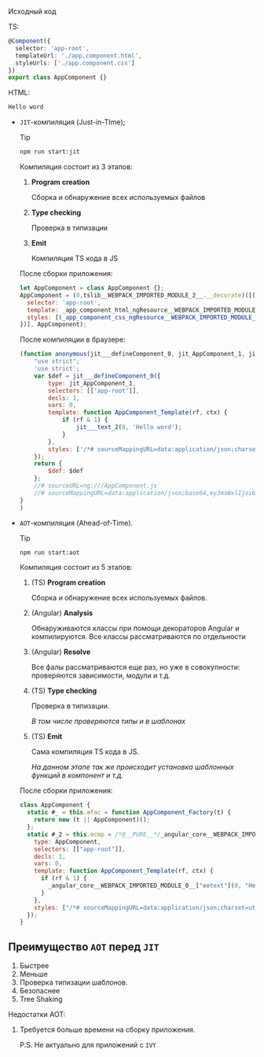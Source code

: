 Исходный код

TS:

```ts
@Component({
  selector: 'app-root',
  templateUrl: './app.component.html',
  styleUrls: ['./app.component.css']
})
export class AppComponent {}
```

HTML:

```html
Hello word
```

- `JIT`-компиляция (Just-in-TIme);

    > [!TIP]
    >
    > ```bash
    > npm run start:jit
    > ```

    Компиляция состоит из 3 этапов:

    1. **Program creation**

        Сборка и обнаружение всех используемых файлов

    2. **Type checking**

        Проверка в типизации

    3. **Emit**

        Компиляция TS кода в JS

    После сборки приложения:

    ```js
    let AppComponent = class AppComponent {};
    AppComponent = (0,tslib__WEBPACK_IMPORTED_MODULE_2__.__decorate)([(0,_angular_core__WEBPACK_IMPORTED_MODULE_3__.Component)({
      selector: 'app-root',
      template: _app_component_html_ngResource__WEBPACK_IMPORTED_MODULE_0__,
      styles: [(_app_component_css_ngResource__WEBPACK_IMPORTED_MODULE_1___default())]
    })], AppComponent);
    ```

    После компиляции в браузере:

    ```js
    (function anonymous(jit___defineComponent_0, jit_AppComponent_1, jit___text_2) {
        "use strict";
        'use strict';
        var $def = jit___defineComponent_0({
            type: jit_AppComponent_1,
            selectors: [['app-root']],
            decls: 1,
            vars: 0,
            template: function AppComponent_Template(rf, ctx) {
                if (rf & 1) {
                    jit___text_2(0, 'Hello word');
                }
            },
            styles: ['/*# sourceMappingURL=data:application/json;charset=utf-8;base64,eyJ2ZXJzaW9uIjozLCJzb3VyY2VzIjpbXSwibmFtZXMiOltdLCJtYXBwaW5ncyI6IiIsInNvdXJjZVJvb3QiOiIifQ== */']
        });
        return {
            $def: $def
        };
        //# sourceURL=ng:///AppComponent.js
        //# sourceMappingURL=data:application/json;base64,eyJmaWxlIjoibmc6Ly8vQXBwQ29tcG9uZW50LmpzIiwidmVyc2lvbiI6Mywic291cmNlUm9vdCI6IiIsInNvdXJjZXMiOlsibmc6Ly8vQXBwQ29tcG9uZW50LmpzIiwibmc6Ly8vQXBwQ29tcG9uZW50L3RlbXBsYXRlLmh0bWwiXSwic291cmNlc0NvbnRlbnQiOlsiICIsIkhlbGxvIHdvcmQiXSwibWFwcGluZ3MiOiJBQUFBOzs7b0JDQUE7OyJ9
    }
    )
    ```

- `AOT`-компиляция (Ahead-of-Time).

    > [!TIP]
    >
    > ```bash
    > npm run start:aot
    > ```

    Компиляция состоит из 5 этапов:

    1. (TS) **Program creation**

        Сборка и обнаружение всех используемых файлов.

    2. (Angular) **Analysis**

        Обнаруживаются классы при помощи декораторов Angular и компилируются. Все классы рассматриваются по отдельности

    3. (Angular) **Resolve**

        Все фалы рассматриваются еще раз, но уже в совокупности: проверяются зависимости, модули и т.д.

    4. (TS) **Type checking**

        Проверка в типизации.

        *В том числе проверяются типы и в шаблонах*

    5. (TS) **Emit**

        Сама компиляция TS кода в JS.

        *На данном этапе так же происходит установка шаблонных функций в компонент и т.д.*

    После сборки приложения:

    ```js
    class AppComponent {
      static #_ = this.ɵfac = function AppComponent_Factory(t) {
        return new (t || AppComponent)();
      };
      static #_2 = this.ɵcmp = /*@__PURE__*/_angular_core__WEBPACK_IMPORTED_MODULE_0__["ɵɵdefineComponent"]({
        type: AppComponent,
        selectors: [["app-root"]],
        decls: 1,
        vars: 0,
        template: function AppComponent_Template(rf, ctx) {
          if (rf & 1) {
            _angular_core__WEBPACK_IMPORTED_MODULE_0__["ɵɵtext"](0, "Hello word");
          }
        },
        styles: ["/*# sourceMappingURL=data:application/json;charset=utf-8;base64,eyJ2ZXJzaW9uIjozLCJzb3VyY2VzIjpbXSwibmFtZXMiOltdLCJtYXBwaW5ncyI6IiIsInNvdXJjZVJvb3QiOiIifQ== */"]
      });
    }
    ```

## Преимущество `AOT` перед `JIT`

1. Быстрее
2. Меньше
3. Проверка типизации шаблонов.
4. Безопаснее
5. Tree Shaking

Недостатки AOT:

1. Требуется больше времени на сборку приложения.

    P.S. Не актуально для приложений с `IVY`
